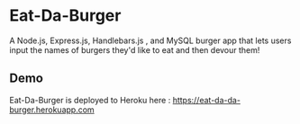 # Eat-Da-Burger
  A Node.js, Express.js, Handlebars.js , and MySQL burger app that lets users input the names of burgers they'd like to eat and then devour them! 
## Demo
  Eat-Da-Burger is deployed to Heroku here : https://eat-da-da-burger.herokuapp.com
